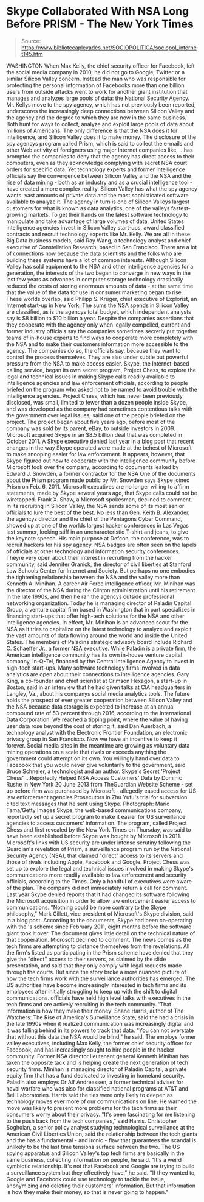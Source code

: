 # Skype Collaborated With NSA Long Before PRISM - The New York Times

> Source: https://www.bibliotecapleyades.net/SOCIOPOLITICA/sociopol_internet145.htm

WASHINGTON
When Max Kelly, the chief security
officer
for Facebook, left the social media
company in 2010, he did not go to Google, Twitter or a similar Silicon
Valley concern.
Instead the man who was responsible for
protecting the personal information of Facebooks more than one billion
users from outside attacks went to work for another giant institution
that manages and analyzes large pools of data: the National Security
Agency.
Mr. Kellys move to the spy agency, which
has not previously been reported, underscores the increasingly deep
connections between Silicon Valley and the agency and the degree to
which they are now in the same business. Both hunt for ways to collect,
analyze and exploit large pools of data about millions of Americans.
The only difference is that the NSA does it
for intelligence, and Silicon Valley does it to make money.
The disclosure of the spy agencys program
called Prism, which is said to collect the e-mails and other Web
activity of foreigners using major Internet companies like,
...has prompted the companies to deny that
the agency has direct access to their computers, even as they
acknowledge complying with secret NSA court orders for specific data.
Yet technology experts and former
intelligence officials say the convergence between Silicon Valley and
the NSA and the rise of data mining - both as an industry and as a
crucial intelligence tool - have created a more complex reality.
Silicon Valley has what the spy agency
wants: vast amounts of private data and the most sophisticated software
available to analyze it. The agency in turn is one of Silicon Valleys
largest customers for what is known as data analytics, one of the
valleys fastest-growing markets.
To get their hands on the latest software
technology to manipulate and take advantage of large volumes of data,
United States intelligence agencies invest in Silicon Valley start-ups,
award classified contracts and recruit technology experts like Mr.
Kelly.
We are all in these Big Data business
models, said Ray Wang, a technology analyst and chief executive of
Constellation Research, based in San Francisco.
There are a lot of connections now
because the data scientists and the folks who are building these
systems have a lot of common interests.
Although Silicon Valley has sold equipment
to the NSA and other intelligence agencies for a generation, the
interests of the two began to converge in new ways in the last few years
as advances in computer storage technology drastically reduced the costs
of storing enormous amounts of data - at the same time that the value of
the data for use in consumer marketing began to rise.
These worlds overlap, said Philipp S.
Krüger, chief executive of Explorist, an Internet start-up in New
York.
The sums the NSA spends in Silicon Valley
are classified, as is the agencys total budget, which independent
analysts say is $8 billion to $10 billion a year.
Despite the companies assertions that they
cooperate with the agency only when legally compelled, current and
former industry officials say the companies sometimes secretly put
together teams of in-house experts to find ways to cooperate more
completely with the NSA and to make their customers information more
accessible to the agency.
The companies do so, the officials say,
because they want to control the process themselves. They are also under
subtle but powerful pressure from the NSA to make access easier.
Skype, the Internet-based calling service,
began its own secret program,
Project Chess, to explore the legal and
technical issues in making Skype calls readily available to intelligence
agencies and law enforcement officials, according to people briefed on
the program who asked not to be named to avoid trouble with the
intelligence agencies.
Project Chess, which has never been
previously disclosed, was small, limited to fewer than a dozen people
inside Skype, and was developed as the company had sometimes contentious
talks with the government over legal issues, said one of the people
briefed on the project.
The project began about five years ago,
before most of the company was sold by its parent, eBay, to outside
investors in 2009. Microsoft acquired Skype in an $8.5 billion deal that
was completed in October 2011.
A Skype executive
denied last year in a blog post that recent changes in the way Skype
operated were made at the behest of Microsoft to make snooping easier
for law enforcement.
It appears, however, that Skype figured out
how to cooperate with the intelligence community before Microsoft took
over the company, according to documents leaked by Edward J. Snowden,
a former contractor for the NSA One of the documents about the Prism
program made public by Mr. Snowden says Skype joined Prism on Feb. 6,
2011.
Microsoft executives are no longer willing
to affirm
statements, made by Skype several years ago, that Skype calls could
not be wiretapped. Frank X. Shaw, a Microsoft spokesman, declined to
comment.
In its recruiting in Silicon Valley, the NSA
sends some of its most senior officials to lure the best of the best.
No less than Gen.
Keith B. Alexander, the agencys
director and the chief of the Pentagons Cyber Command, showed up at one
of the worlds largest hacker conferences in Las Vegas last summer,
looking stiff in an uncharacteristic T-shirt and jeans, to give the
keynote speech.
His main purpose at Defcon, the conference,
was to recruit hackers for his spy agency.
NSA badges are often seen on the lapels of
officials at other technology and information security conferences.
Theyre very open about their interest
in recruiting from the hacker community, said Jennifer Granick, the
director of civil liberties at Stanford Law Schools Center for
Internet and Society.
But perhaps no one embodies the tightening
relationship between the NSA and the valley more than Kenneth A.
Minihan.
A career Air Force intelligence officer, Mr.
Minihan was the director of the NSA during the Clinton administration
until his retirement in the late 1990s, and then he ran the agencys
outside professional networking organization.
Today he is managing director of Paladin
Capital Group, a venture capital firm based in Washington that in part
specializes in financing start-ups that offer high-tech solutions for
the NSA and other intelligence agencies.
In effect, Mr. Minihan is an advanced scout
for the NSA as it tries to capitalize on the latest technology to
analyze and exploit the vast amounts of data flowing around the world
and inside the United States.
The members of Paladins strategic advisory
board include Richard C. Schaeffer Jr., a former NSA executive.
While Paladin is a private firm, the
American intelligence community has its own in-house venture capital
company, In-Q-Tel, financed by the
Central Intelligence Agency to invest in high-tech start-ups.
Many software technology firms involved in
data analytics are open about their connections to intelligence
agencies.
Gary King, a co-founder and chief
scientist at Crimson Hexagon, a start-up in Boston, said in an interview
that he had given talks at CIA headquarters in Langley, Va., about his
companys social media analytics tools.
The future holds the prospect of ever
greater cooperation between Silicon Valley and the NSA because data
storage is expected to increase at an annual compound rate of 53 percent
through 2016, according to the International Data Corporation.
We reached a tipping point, where the
value of having user data rose beyond the cost of storing it, said
Dan Auerbach, a technology analyst with the Electronic Frontier
Foundation, an electronic privacy group in San Francisco.
Now we have an incentive to keep it
forever.
Social media sites in the meantime are
growing as voluntary data mining operations on a scale that rivals or
exceeds anything the government could attempt on its own.
You willingly hand over data to
Facebook that you would never give voluntarily to the government,
said Bruce Schneier, a technologist and an author.
Skype's Secret 'Project Chess'
...Reportedly
Helped NSA Access Customers' Data
by Dominic Rushe
in New York
20 June 2013
from
TheGuardian Website
Scheme - set up before firm was purchased by Microsoft - allegedly
eased access for US law enforcement agencies
Prosecutors in
Zhu Yufu's trial for subversion
cited text
messages that he sent using Skype.
Photograph: Mario
Tama/Getty Images
Skype, the web-based communications
company, reportedly set up a secret program to make it easier for US
surveillance agencies to access customers' information.
The program, called Project Chess and
first revealed
by the New York Times on Thursday, was said to have been
established before Skype was bought by
Microsoft in 2011.
Microsoft's links with US security are
under intense scrutiny following the Guardian's
revelation of Prism, a surveillance program run by the
National Security Agency (NSA),
that claimed "direct" access to its servers and those of rivals
including Apple, Facebook and Google.
Project Chess was set up to explore the
legal and technical issues involved in making Skype's communications
more readily available to law enforcement and security officials,
according to the Times.
Only a handful of executives were aware
of the plan. The company did not immediately return a call for
comment.
Last year Skype denied reports that it
had changed its software following the Microsoft acquisition in
order to allow law enforcement easier access to communications.
"Nothing could be more contrary to
the Skype philosophy," Mark Gillett, vice president of
Microsoft's Skype division,
said in a blog post.
According to the
documents, Skype had
been co-operating with the
's
scheme since February 2011, eight months before the software giant
took it over.
The document gives little detail on the
technical nature of that cooperation. Microsoft declined to comment.
The news comes as the tech firms
are attempting to distance themselves
from the
revelations.
All the firm's listed as participating
in the Prism scheme have denied that they give the
"direct" access to their servers, as claimed by the slide
presentation, and said that they only comply with legal requests
made through the courts.
But since the story broke a more nuanced
picture of how the tech firms work with the surveillance authorities
has emerged. The US authorities have become increasingly interested
in tech firms and its employees after initially struggling to keep
up with the shift to digital communications.
officials have held high level talks with executives in the tech
firms and are actively recruiting in the tech community.
'That information is how
they make their money'
Shane Harris, author of
The Watchers:
The Rise of America's Surveillance State, said the
had a crisis in the late 1990s when it realized communication was
increasingly digital and it was falling behind in its powers to
track that data.
"You can not overstate that without
this data the NSA would be blind," he said.
The
employs former valley executives, including Max Kelly, the
former chief security officer for Facebook, and has increasingly
sought to hire people in the hacker community.
Former NSA director lieutenant general
Kenneth Minihan has taken the opposite tack and is helping
create the next generation of tech security firms. Minihan is
managing director of Paladin Capital, a private equity firm that has
a fund dedicated to investing in homeland security.
Paladin also employs Dr Alf
Andreassen, a former technical adviser for naval warfare who was
also for classified national programs at AT&T and Bell Laboratories.
Harris said the ties were only likely to
deepen as technology moves ever more of our communications on line.
He warned the move was likely to present more problems for the tech
firms as their consumers worry about their
privacy.
"It's been fascinating for me
listening to the push back from the tech companies," said
Harris.
Christopher Soghoian, a senior
policy analyst studying technological surveillance at the American
Civil Liberties Union, said the relationship between the tech giants
and the
has a fundamental - and ironic - flaw that guarantees the
scandal is unlikely
to be the last time tensions surface between the two.
The US spying apparatus and Silicon
Valley's top tech firms are basically in the same business,
collecting information on people, he said.
"It's a weird symbiotic
relationship. It's not that Facebook and Google are trying to
build a surveillance system but they effectively have," he said.
"If they wanted to, Google and
Facebook could use technology to tackle the issue, anonymizing
and deleting their customers' information. But that information
is how they make their money, so that is never going to happen."
